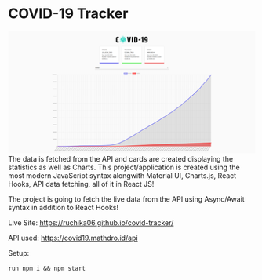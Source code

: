 # COVID-19 Tracker
![COVID-19 Tracker](https://github.com/Ruchika06/covid-tracker/blob/master/Screenshot%20from%202020-06-28%2022-58-24.png)
 The data is fetched from the API and  cards are created displaying the statistics as well as Charts. This project/application is created using the most modern JavaScript syntax alongwith Material UI, Charts.js, React Hooks, API data fetching, all of it in React JS!

The project is going to fetch the live data from the API using Async/Await syntax in addition to React Hooks! 

Live Site:  https://ruchika06.github.io/covid-tracker/

API used: https://covid19.mathdro.id/api

Setup:

    run npm i && npm start
